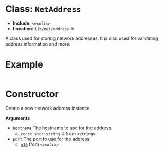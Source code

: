 # Class: `NetAddress`
- **Include**: `<exolix>`
- **Location**: `lib/net/address.h`

A class used for storing network addresses. It is also used for validating address information and more.

# Example
```cpp
```

# Constructor
Create a new network address instance.

**Arguments**
 - `hostname` The hostname to use for the address.
   - `const std::string &` from `<string>`
 - `port` The port to use for the address.
   - [`u16`](../number/u16.md) from `<exolix>`

